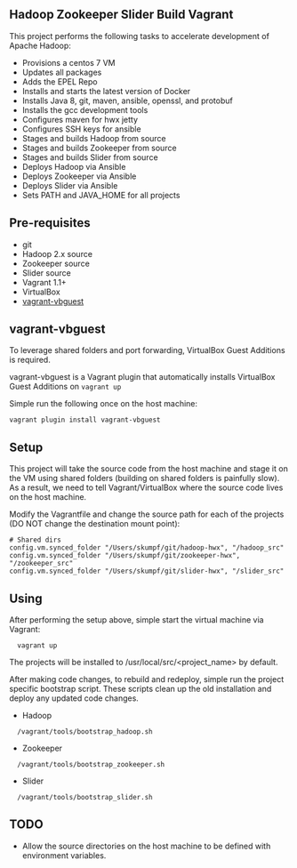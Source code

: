 Hadoop Zookeeper Slider Build Vagrant
--------------------------------------
This project performs the following tasks to accelerate development of Apache Hadoop:
* Provisions a centos 7 VM
* Updates all packages
* Adds the EPEL Repo
* Installs and starts the latest version of Docker
* Installs Java 8, git, maven, ansible, openssl, and protobuf
* Installs the gcc development tools
* Configures maven for hwx jetty
* Configures SSH keys for ansible
* Stages and builds Hadoop from source
* Stages and builds Zookeeper from source
* Stages and builds Slider from source
* Deploys Hadoop via Ansible
* Deploys Zookeeper via Ansible
* Deploys Slider via Ansible
* Sets PATH and JAVA_HOME for all projects

Pre-requisites
--------------
* git
* Hadoop 2.x source
* Zookeeper source
* Slider source
* Vagrant 1.1+
* VirtualBox
* [vagrant-vbguest](https://github.com/dotless-de/vagrant-vbguest)

vagrant-vbguest
---------------
To leverage shared folders and port forwarding, VirtualBox Guest Additions is required.

vagrant-vbguest is a Vagrant plugin that automatically installs VirtualBox Guest Additions on <code>vagrant up</code>

Simple run the following once on the host machine:

```
vagrant plugin install vagrant-vbguest
```
Setup
-----
This project will take the source code from the host machine and stage it on the VM using shared folders (building on shared folders is painfully slow). As a result, we need to tell Vagrant/VirtualBox where the source code lives on the host machine.

Modify the Vagrantfile and change the source path for each of the projects (DO NOT change the destination mount point):

```
# Shared dirs
config.vm.synced_folder "/Users/skumpf/git/hadoop-hwx", "/hadoop_src"
config.vm.synced_folder "/Users/skumpf/git/zookeeper-hwx", "/zookeeper_src"
config.vm.synced_folder "/Users/skumpf/git/slider-hwx", "/slider_src"
```

Using
-----
After performing the setup above, simple start the virtual machine via Vagrant:

```
  vagrant up
```

The projects will be installed to /usr/local/src/<project_name> by default.

After making code changes, to rebuild and redeploy, simple run the project specific bootstrap script. These scripts clean up the old installation and deploy any updated code changes.

* Hadoop
```
  /vagrant/tools/bootstrap_hadoop.sh
```

* Zookeeper
```
  /vagrant/tools/bootstrap_zookeeper.sh
```

* Slider
```
  /vagrant/tools/bootstrap_slider.sh
```


TODO
----
* Allow the source directories on the host machine to be defined with environment variables.
